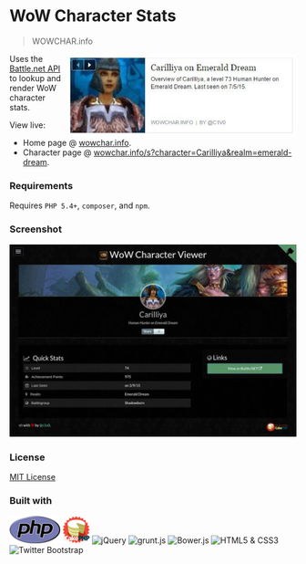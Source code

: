 # WoW Character Stats

> WOWCHAR.info

<img src="webroot/img/preview.jpg" alt="Facebook share character preview" width="404" align="right">Uses the [Battle.net API](https://dev.battle.net/) to lookup and render WoW character stats.

View live:

* Home page @ [wowchar.info](http://wowchar.info).
* Character page @ [wowchar.info/s?character=Carilliya&realm=emerald-dream](http://wowchar.info/s?character=Carilliya&realm=emerald-dream).

### Requirements

Requires `PHP 5.4+`, `composer`, and `npm`.

### Screenshot

[![WOWCHAR.info](webroot/img/screenshot.jpg)](http://wowchar.info)

### License

[MIT License](LICENSE)

### Built with

<p align="left">
	<img src="webroot/img/php-med-trans.png" alt="PHP" height="48">
	<img src="webroot/img/cake-logo-smaller.png" alt="CakePHP" height="48">
    <img src="http://upload.wikimedia.org/wikipedia/en/9/9e/JQuery_logo.svg" alt="jQuery" height="48">
    <img src="http://gruntjs.com/img/grunt-logo-no-wordmark.svg" alt="grunt.js" height="48">
    <img src="http://bower.io/img/bower-logo.svg" alt="Bower.js" height="48">
	<img src="https://upload.wikimedia.org/wikipedia/commons/1/1b/CSS3_and_HTML5_badges.svg" alt="HTML5 &amp; CSS3" height="48">
	<img src="https://upload.wikimedia.org/wikipedia/commons/e/ea/Boostrap_logo.svg" alt="Twitter Bootstrap" height="48">
</p>
